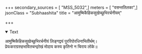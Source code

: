 +++
secondary_sources = [ "MSS_5032",]
meters = [ "वसन्ततिलका",]
jsonClass = "Subhaashita"
title = "आमुष्मिकैहिकसुखेच्छुभिरर्चनीयम्"

+++

<details open><summary>Text</summary>

आमुष्मिकैहिकसुखेच्छुभिरर्चनीयं लिङ्गद्वयं पुररिपोरधिनाभितीर्थम्।  
प्रेयःकराग्ररुहभावितचन्द्ररेखं मोदाय कस्य कृतिनो न चिराय लोके॥
</details>
